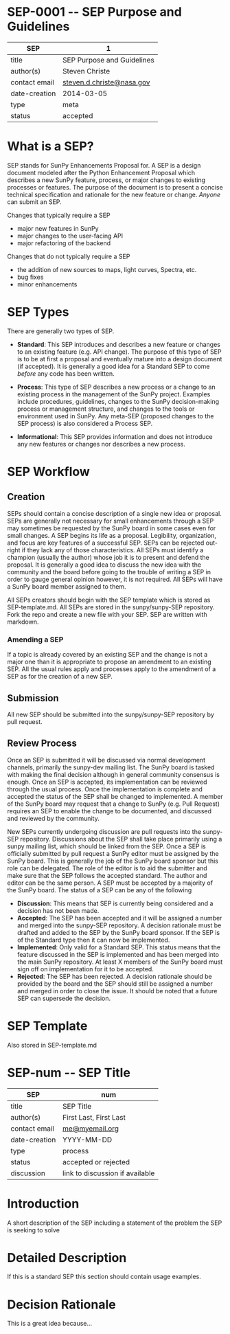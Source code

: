 # SEP-0001 -- SEP Purpose and Guidelines

| SEP           | 1 |
|---------------|---|
| title         | SEP Purpose and Guidelines |
| author(s)     | Steven Christe |
| contact email | steven.d.christe@nasa.gov |
| date-creation | 2014-03-05 |
| type          | meta |
| status        | accepted |

# What is a SEP?
SEP stands for SunPy Enhancements Proposal for. A SEP is a design document modeled after the Python Enhancement Proposal which describes a new SunPy feature, process, or major changes to existing processes or features. The purpose of the document is to present a concise technical specification and rationale for the new feature or change. *Anyone* can submit an SEP.

Changes that typically require a SEP
* major new features in SunPy
* major changes to the user-facing API
* major refactoring of the backend

Changes that do not typically require a SEP
* the addition of new sources to maps, light curves, Spectra, etc.
* bug fixes
* minor enhancements

# SEP Types
There are generally two types of SEP.

* **Standard**: This SEP introduces and describes a new feature or changes to an existing feature (e.g. API change). The purpose of this type of SEP is to be at first a proposal and eventually mature into a design document (if accepted). It is generally a good idea for a Standard SEP to come _before_ any code has been written.

* **Process**: This type of SEP describes a new process or a change to an existing process in the management of the SunPy project. Examples include procedures, guidelines, changes to the SunPy decision-making process or management structure, and changes to the tools or environment used in SunPy. Any meta-SEP (proposed changes to the SEP process) is also considered a Process SEP.

* **Informational**: This SEP provides information and does not introduce any new features or changes nor describes a new process.

# SEP Workflow

## Creation
SEPs should contain a concise description of a single new idea or proposal. SEPs are generally not necessary for small enhancements through a SEP may sometimes be requested by the SunPy board in some cases even for small changes. A SEP begins its life as a proposal. Legibility, organization, and focus are key features of a successful SEP. SEPs can be rejected out-right if they lack any of those characteristics. All SEPs must identify a champion (usually the author) whose job it is to present and defend the proposal. It is generally a good idea to discuss the new idea with the community and the board before going to the trouble of writing a SEP in order to gauge general opinion however, it is not required. All SEPs will have a SunPy board member assigned to them.

All SEPs creators should begin with the SEP template which is stored as SEP-template.md. All SEPs are stored in the sunpy/sunpy-SEP repository. Fork the repo and create a new file with your SEP. SEP are written with markdown.

### Amending a SEP
If a topic is already covered by an existing SEP and the change is not a major one than it is appropriate to propose an amendment to an existing SEP. All the usual rules apply and processes apply to the amendment of a SEP as for the creation of a new SEP.

## Submission
All new SEP should be submitted into the sunpy/sunpy-SEP repository by pull request.

## Review Process
Once an SEP is submitted it will be discussed via normal development channels, primarily the sunpy-dev mailing list. The SunPy board is tasked with making the final decision although in general community consensus is enough. Once an SEP is accepted, its implementation can be reviewed through the usual process. Once the implementation is complete and accepted the status of the SEP shall be changed to implemented. A member of the SunPy board may request that a change to SunPy (e.g. Pull Request) requires an SEP to enable the change to be documented, and discussed and reviewed by the community.

New SEPs currently undergoing discussion are pull requests into the sunpy-SEP repository. Discussions about the SEP shall take place primarily using a sunpy mailing list, which should be linked from the SEP. Once a SEP is officially submitted by pull request a SunPy editor must be assigned by the SunPy board. This is generally the job of the SunPy board sponsor but this role can be delegated. The role of the editor is to aid the submitter and make sure that the SEP follows the accepted standard. The author and editor can be the same person. A SEP must be accepted by a majority of the SunPy board. The status of a SEP can be any of the following

* **Discussion**: This means that SEP is currently being considered and a decision has not been made.
* **Accepted**: The SEP has been accepted and it will be assigned a number and merged into the sunpy-SEP repository. A decision rationale must be drafted and added to the SEP by the SunPy board sponsor. If the SEP is of the Standard type then it can now be implemented.
* **Implemented**: Only valid for a Standard SEP. This status means that the feature discussed in the SEP is implemented and has been merged into the main SunPy repository. At least X members of the SunPy board must sign off on implementation for it to be accepted.
* **Rejected**: The SEP has been rejected. A decision rationale should be provided by the board and the SEP should still be assigned a number and merged in order to close the issue. It should be noted that a future SEP can supersede the decision.

# SEP Template
Also stored in SEP-template.md

# SEP-num -- SEP Title

| SEP           | num |
|---------------|---|
| title         | SEP Title |
| author(s)     | First Last, First Last |
| contact email | me@myemail.org |
| date-creation | YYYY-MM-DD |
| type          | process |
| status        | accepted or rejected |
| discussion    | link to discussion if available |

# Introduction
A short description of the SEP including a statement of the problem the SEP is seeking to solve

# Detailed Description
If this is a standard SEP this section should contain usage examples.

# Decision Rationale
This is a great idea because...

